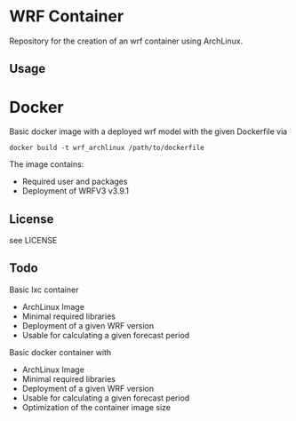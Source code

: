 # WRF Container

Repository for the creation of an wrf container using ArchLinux.

## Usage

# Docker
Basic docker image with a deployed wrf model with the given Dockerfile via
```
docker build -t wrf_archlinux /path/to/dockerfile
```
The image contains:
* Required user and packages
* Deployment of WRFV3 v3.9.1

## License
see LICENSE

## Todo
Basic lxc container
* ArchLinux Image
* Minimal required libraries
* Deployment of a given WRF version
* Usable for calculating a given forecast period

Basic docker container with
* ArchLinux Image
* Minimal required libraries
* Deployment of a given WRF version
* Usable for calculating a given forecast period
* Optimization of the container image size
